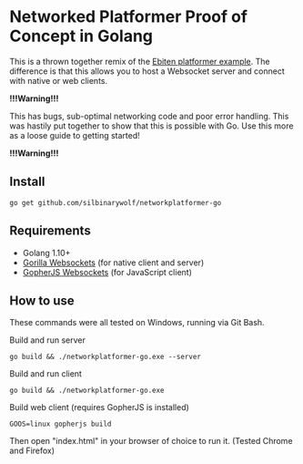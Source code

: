 # Networked Platformer Proof of Concept in Golang

This is a thrown together remix of the [Ebiten platformer example](https://github.com/hajimehoshi/ebiten/tree/master/examples/platformer).
The difference is that this allows you to host a Websocket server and connect with native or web clients.

**!!!Warning!!!**

This has bugs, sub-optimal networking code and poor error handling. This was hastily put together to show that this
is possible with Go. Use this more as a loose guide to getting started!

**!!!Warning!!!**

## Install

```
go get github.com/silbinarywolf/networkplatformer-go
```

## Requirements

* Golang 1.10+
* [Gorilla Websockets](https://github.com/gorilla/websocket) (for native client and server)
* [GopherJS Websockets](https://github.com/gopherjs/websocket)  (for JavaScript client)

## How to use

These commands were all tested on Windows, running via Git Bash.

Build and run server
```
go build && ./networkplatformer-go.exe --server
```

Build and run client
```
go build && ./networkplatformer-go.exe
```

Build web client (requires GopherJS is installed)
```
GOOS=linux gopherjs build
```
Then open "index.html" in your browser of choice to run it. (Tested Chrome and Firefox)
